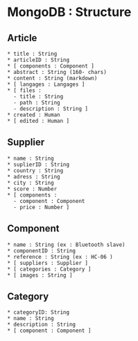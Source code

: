 MongoDB : Structure
=================

Article
-------
	
	* title : String
	* articleID : String
	* [ components : Component ]
	* abstract : String (160- chars)
	* content : String (markdown)
	* [ langages : Langages ]
	* [ files : 
	  - title : String
	  - path : String 
	  - description : String ]
	* created : Human
	* [ edited : Human ] 

Supplier
--------

	* name : String
	* suplierID : String
	* country : String
	* adress : String
	* city : String
	* score : Number
	* [ components : 
	  - component : Component
	  - price : Number ]

Component
---------

	* name : String (ex : Bluetooth slave)
	* componentID : String
	* reference : String (ex : HC-06 )
	* [ suppliers : Supplier ]
	* [ categories : Category ]
	* [ images : String ]

Category
----------

	* categoryID: String
	* name : String
	* description : String
	* [ component : Component ]
